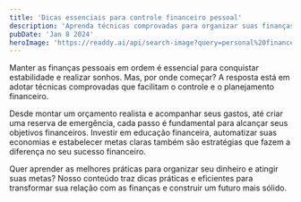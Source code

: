 ```yaml
---
title: 'Dicas essenciais para controle financeiro pessoal'
description: 'Aprenda técnicas comprovadas para organizar suas finanças pessoais e alcançar seus objetivos financeiros.'
pubDate: 'Jan 8 2024'
heroImage: 'https://readdy.ai/api/search-image?query=personal%20finance%20planning%20with%20clean%20background%20showing%20organized%20budget%20sheets%20calculator%20and%20financial%20planning%20documents%20on%20modern%20desk&width=400&height=250&seq=blog-post-3&orientation=landscape'
---
```


Manter as finanças pessoais em ordem é essencial para conquistar estabilidade e realizar sonhos. Mas, por onde começar? A resposta está em adotar técnicas comprovadas que facilitam o controle e o planejamento financeiro.  

Desde montar um orçamento realista e acompanhar seus gastos, até criar uma reserva de emergência, cada passo é fundamental para alcançar seus objetivos financeiros. Investir em educação financeira, automatizar suas economias e estabelecer metas claras também são estratégias que fazem a diferença no seu sucesso financeiro.  

Quer aprender as melhores práticas para organizar seu dinheiro e atingir suas metas? Nosso conteúdo traz dicas práticas e eficientes para transformar sua relação com as finanças e construir um futuro mais sólido.